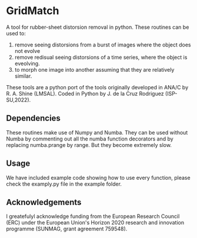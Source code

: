 # GridMatch
A tool for rubber-sheet distorsion removal in python. These routines can be used to:
1) remove seeing distorsions from a burst of images where the object does not evolve
2) remove redisual seeing distorsions of a time series, where the object is eveolving.
3) to morph one image into another assuming that they are relatively similar.

These tools are a python port of the tools originally developed in ANA/C by R. A. Shine (LMSAL).
Coded in Python by J. de la Cruz Rodriguez (ISP-SU,2022).

## Dependencies
These routines make use of Numpy and Numba. They can be used without Numba by commenting out all the numba function decorators and by replacing numba.prange by range. But they become extremely slow.


## Usage
We have included example code showing how to use every function, please check the examply.py file in the example folder.


## Acknowledgements
I greatefulyl acknowledge funding from the European Research Council (ERC) under the European Union's Horizon 2020 research and innovation programme (SUNMAG, grant agreement 759548).
